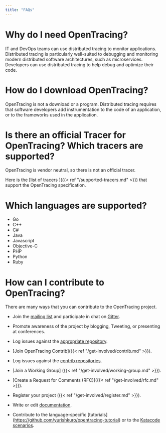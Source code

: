 ```yaml
---
title: "FAQs"
---
```


# Why do I need OpenTracing?
IT and DevOps teams can use distributed tracing to monitor applications.  Distributed tracing is particularly well-suited to debugging and monitoring modern distributed software architectures, such as microservices. Developers can use distributed tracing to help debug and optimize their code.

# How do I download OpenTracing?
OpenTracing is not a download or a program.  Distributed tracing requires that software developers add instrumentation to the code of an application, or to the frameworks used in the application.

# Is there an official Tracer for OpenTracing? Which tracers are supported?
OpenTracing is vendor neutral, so there is not an official tracer.

Here is the [list of tracers ]({{< ref "/supported-tracers.md" >}}) that support the OpenTracing specification.

# Which languages are supported?

* Go
* C++
* C#
* Java
* Javascript
* Objective-C 
* PHP
* Python 
* Ruby

# How can I contribute to OpenTracing?

There are many ways that you can contribute to the OpenTracing project.

* Join the [mailing list](https://groups.google.com/forum/#!forum/opentracing) and participate in chat on [Gitter](https://gitter.im/opentracing/public).

* Promote awareness of the project by blogging, Tweeting, or presenting at conferences.

* Log issues against the [appropriate repository](https://github.com/opentracing).

* [Join OpenTracing Contrib]({{< ref "/get-involved/contrib.md" >}}).

* Log issues against the [contrib repositories](https://github.com/opentracing-contrib/).

* [Join a Working Group] ({{< ref "/get-involved/working-group.md" >}}).

* [Create a Request for Comments (RFC)]({{< ref "/get-involved/rfc.md" >}}).

* Register your project ({{< ref "/get-involved/register.md" >}}).

* Write or edit [documentation](https://github.com/opentracing/opentracing.io).

* Contribute to the language-specific [tutorials] (https://github.com/yurishkuro/opentracing-tutorial) or to the [Katacode scenarios](https://github.com/katacoda-scenarios/opentracing-scenarios).
